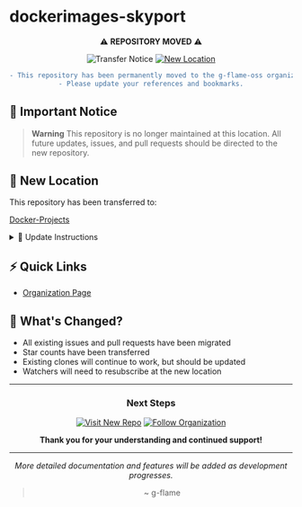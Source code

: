 # dockerimages-skyport

<div align="center">

⚠️ **REPOSITORY MOVED** ⚠️

![Transfer Notice](https://img.shields.io/badge/NOTICE-Repository%20Transferred-red?style=for-the-badge)
[![New Location](https://img.shields.io/badge/New_Location-g--flame--oss-blue?style=for-the-badge&logo=github)](https://github.com/g-flame-oss/Docker-Projects)
```diff
- This repository has been permanently moved to the g-flame-oss organization.
- Please update your references and bookmarks.
```

</div>

## 🚨 Important Notice

> **Warning**
> This repository is no longer maintained at this location. All future updates, issues, and pull requests should be directed to the new repository.

## 📍 New Location

This repository has been transferred to:


[Docker-Projects](https://github.com/g-flame-oss/Docker-Projects)


<details>
<summary>📝 Update Instructions</summary>

To update your local repository, run:

```bash
# Update remote URL
git remote set-url origin https://github.com/g-flame-oss/Docker-Projects.git

# Verify new remote
git remote -v
```
</details>

## ⚡ Quick Links
- [Organization Page](https://github.com/g-flame-oss)

## 🔄 What's Changed?

- All existing issues and pull requests have been migrated
- Star counts have been transferred
- Existing clones will continue to work, but should be updated
- Watchers will need to resubscribe at the new location

---

<div align="center">

### Next Steps

[![Visit New Repo](https://img.shields.io/badge/Visit-New%20Repository-success?style=for-the-badge&logo=github)](https://github.com/g-flame-oss/Docker-Projects)
[![Follow Organization](https://img.shields.io/badge/Follow-g--flame--oss-orange?style=for-the-badge&logo=github)](https://github.com/g-flame-oss)

**Thank you for your understanding and continued support!**

---

_More detailed documentation and features will be added as development progresses._

> ~ g-flame



